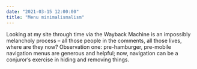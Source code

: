 ```yaml
---
date: "2021-03-15 12:00:00"
title: "Menu minimalismalism"
---
```



Looking at my site through time via the Wayback Machine is an impossibly melancholy process – all those people in the comments, all those lives, where are they now? Observation one: pre-hamburger, pre-mobile navigation menus are generous and helpful; now, navigation can be a conjuror’s exercise in hiding and removing things.
